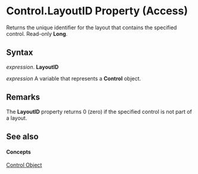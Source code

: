 
# Control.LayoutID Property (Access)

Returns the unique identifier for the layout that contains the specified control. Read-only  **Long**.


## Syntax

 _expression_. **LayoutID**

 _expression_ A variable that represents a **Control** object.


## Remarks

The  **LayoutID** property returns 0 (zero) if the specified control is not part of a layout.


## See also


#### Concepts


[Control Object](ce2362e5-4390-590e-06c0-6f27e8d988cd.md)

